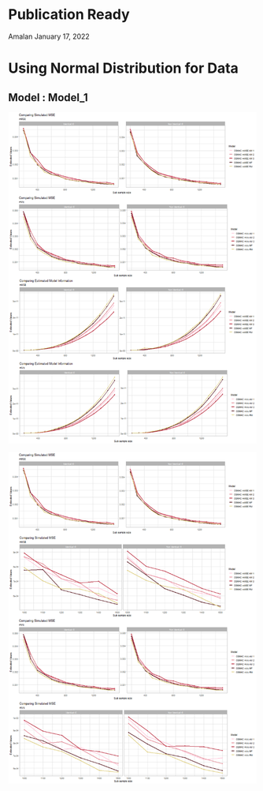 Publication Ready
================
Amalan
January 17, 2022

# Using Normal Distribution for Data

## Model : Model\_1

![plot of chunk Identical r0 Plots](Plots/Identical%20r0%20Plots-1.png)

![plot of chunk All Plots](Plots/All%20Plots-1.png)
